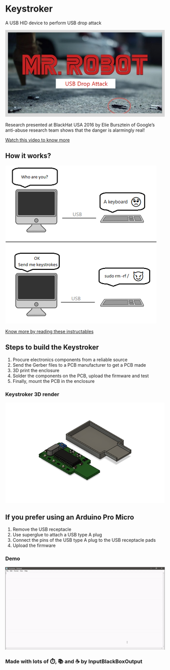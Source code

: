 # Keystroker
A USB HID device to perform USB drop attack

![MR. ROBOT](docs/mr_robot.png)

Research presented at BlackHat USA 2016 by Elie Bursztein of Google’s anti-abuse research team shows that the danger is alarmingly real!

[Watch this video to know more](https://www.youtube.com/watch?v=ZI5fvU5QKwQ&feature=emb_logo)

## How it works?
![USB Drop Attack](docs/usb_drop_attack.png)

[Know more by reading these instructables](https://www.instructables.com/Keystroker-USB-Drop-Attack/)

## Steps to build the Keystroker 
1. Procure electronics components from a reliable source
1. Send the Gerber files to a PCB manufacturer to get a PCB made
1. 3D print the enclosure
1. Solder the components on the PCB, upload the firmware and test
1. Finally, mount the PCB in the enclosure

### Keystroker 3D render
![render](https://github.com/InputBlackBoxOutput/Keystroker/blob/main/docs/pendrive%20enclosure.png)

## If you prefer using an Arduino Pro Micro
1. Remove the USB receptacle  
1. Use superglue to attach a USB type A plug
1. Connect the pins of the USB type A plug to the USB receptacle pads
1. Upload the firmware 

### Demo 
![Demo](https://github.com/InputBlackBoxOutput/Keystroker/blob/main/pro%20micro/images/demo.gif)

### Made with lots of ⏱️, 📚 and ☕ by InputBlackBoxOutput
